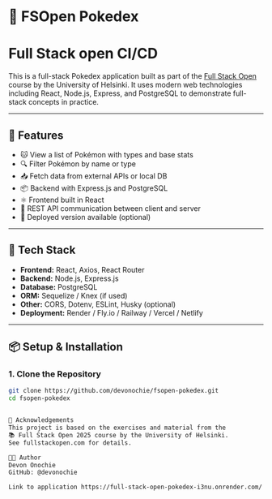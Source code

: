 # 🧬 FSOpen Pokedex

# Full Stack open CI/CD


This is a full-stack Pokedex application built as part of the [Full Stack Open](https://fullstackopen.com/en/) course by the University of Helsinki. It uses modern web technologies including React, Node.js, Express, and PostgreSQL to demonstrate full-stack concepts in practice.

---

## 🚀 Features

- 🐱 View a list of Pokémon with types and base stats
- 🔍 Filter Pokémon by name or type
- 📥 Fetch data from external APIs or local DB
- 📦 Backend with Express.js and PostgreSQL
- ⚛️ Frontend built in React
- 🔗 REST API communication between client and server
- 📄 Deployed version available (optional)

---

## 🧱 Tech Stack

- **Frontend:** React, Axios, React Router
- **Backend:** Node.js, Express.js
- **Database:** PostgreSQL
- **ORM:** Sequelize / Knex (if used)
- **Other:** CORS, Dotenv, ESLint, Husky (optional)
- **Deployment:** Render / Fly.io / Railway / Vercel / Netlify

---

## 📦 Setup & Installation

### 1. Clone the Repository

```bash
git clone https://github.com/devonochie/fsopen-pokedex.git
cd fsopen-pokedex


📄 Acknowledgements
This project is based on the exercises and material from the
📚 Full Stack Open 2025 course by the University of Helsinki.
See fullstackopen.com for details.

👨‍💻 Author
Devon Onochie
GitHub: @devonochie

Link to application https://full-stack-open-pokedex-i3nu.onrender.com/

